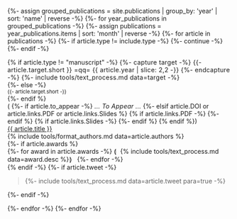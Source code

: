 {%- assign grouped_publications = site.publications | group_by: 'year' | sort: 'name' | reverse -%}
{%- for year_publications in grouped_publications -%}
  {%- assign publications = year_publications.items | sort: 'month' | reverse -%}
  {%- for article in publications -%}
    {%- if article.type != include.type -%} {%- continue -%} {%- endif -%}

<div class='pure-g paper-table'>
  <div class='pure-u-1-3 pure-u-sm-1-4 pure-u-md-5-24 pure-u-lg-1-6 paper-left'>
      {% if article.type != "manuscript" -%}
        <span style='letter-spacing: 0.025em;' class='target'>
          {%- capture target -%}
            {{- article.target.short }} =qq= {{ article.year | slice: 2,2 -}}
          {%- endcapture -%}
          {%- include tools/text_process.md data=target -%}
        </span><br>
      {%- else -%}
        <div style='font-size: 0.8em;' class='target'>{{- article.target.short -}}</div>
      {%- endif %}
    <div class='icons'>(
    {%- if article.to_appear -%}
      <em style='letter-spacing: 0.25px;'>... To Appear ...</em>
    {%- elsif article.DOI or article.links.PDF or article.links.Slides %}
        <a href='{{ article.url }}#bibtex-citation'><i class='fas fa-fw fa-quote-left'></i></a>
        {% if article.links.PDF -%}
          <a href='{% include tools/text_process.md data=article.links.PDF %}'><i class='far fa-file-pdf'></i></a>
        {%- endif %}
        {% if article.links.Slides -%}
          <a href='{% include tools/text_process.md data=article.links.Slides %}'><i class='fas fa-fw fa-desktop'></i></a>
        {%- endif %}
    {% endif %})</div>
  </div>
  <div class='pure-u-2-3 pure-u-sm-3-4 pure-u-md-19-24 pure-u-lg-5-6 paper-right'>
    <div>
      <a class='title highlighted' href='{{ article.url }}'>{{ article.title }}</a><br>
      <div class='authors'>{% include tools/format_authors.md data=article.authors %}</div>
      {%- if article.awards %}
        <div class='awards color-accent'>
          {%- for award in article.awards -%}
            &loang;&hairsp;<i class='fas fa-fw fa-sm fa-{{ award.icon }}'></i>&nbsp; {% include tools/text_process.md data=award.desc %}&hairsp;&roang; &nbsp;
          {%- endfor -%}
        </div>
      {% endif -%}
      {%- if article.tweet -%}
        <blockquote class='tweet'>{%- include tools/text_process.md data=article.tweet para=true -%}</blockquote>
      {%- endif -%}
    </div>
  </div>
</div>

  {%- endfor -%}
{%- endfor -%}